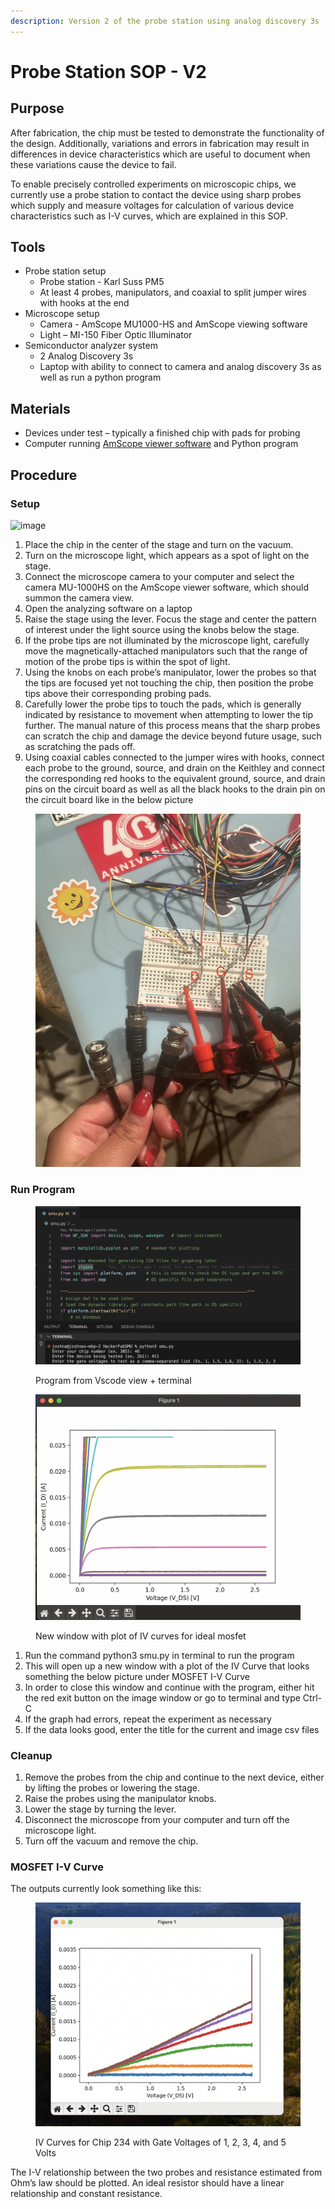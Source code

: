 ```yaml
---
description: Version 2 of the probe station using analog discovery 3s
---
```


# Probe Station SOP - V2

## Purpose

After fabrication, the chip must be tested to demonstrate the functionality of the design. Additionally, variations and errors in fabrication may result in differences in device characteristics which are useful to document when these variations cause the device to fail.

To enable precisely controlled experiments on microscopic chips, we currently use a probe station to contact the device using sharp probes which supply and measure voltages for calculation of various device characteristics such as I-V curves, which are explained in this SOP.



## Tools

* Probe station setup
  * Probe station - Karl Suss PM5
  * At least 4 probes, manipulators, and coaxial to split jumper wires with hooks at the end
* Microscope setup
  * Camera - AmScope MU1000-HS and AmScope viewing software
  * Light – MI-150 Fiber Optic Illuminator
* Semiconductor analyzer system
  * 2 Analog Discovery 3s
  * Laptop with ability to connect to camera and analog discovery 3s as well as run a python program

## Materials

* Devices under test – typically a finished chip with pads for probing
* Computer running [AmScope viewer software](https://amscope.com/pages/software-downloads) and Python program



## Procedure

### Setup

![image](https://github.com/hacker-fab/gitbook/assets/75640543/eaf38832-009c-45ca-a4bf-147ad14f70a8)

1. Place the chip in the center of the stage and turn on the vacuum.
2. Turn on the microscope light, which appears as a spot of light on the stage.
3. Connect the microscope camera to your computer and select the camera MU-1000HS on the AmScope viewer software, which should summon the camera view.&#x20;
4. Open the analyzing software on a laptop
5. Raise the stage using the lever. Focus the stage and center the pattern of interest under the light source using the knobs below the stage.
6. If the probe tips are not illuminated by the microscope light, carefully move the magnetically-attached manipulators such that the range of motion of the probe tips is within the spot of light.
7. Using the knobs on each probe’s manipulator, lower the probes so that the tips are focused yet not touching the chip, then position the probe tips above their corresponding probing pads.
8. Carefully lower the probe tips to touch the pads, which is generally indicated by resistance to movement when attempting to lower the tip further. The manual nature of this process means that the sharp probes can scratch the chip and damage the device beyond future usage, such as scratching the pads off.
9. Using coaxial cables connected to the jumper wires with hooks, connect each probe to the ground, source, and drain on the Keithley and connect the corresponding red hooks to the equivalent ground, source, and drain pins on the circuit board as well as all the black hooks to the drain pin on the circuit board like in the below picture

<figure><img src="../.gitbook/assets/IMG_5899 (1).JPG" alt=""><figcaption></figcaption></figure>

### Run Program

<figure><img src="../.gitbook/assets/image (56).png" alt=""><figcaption><p>Program from Vscode view + terminal</p></figcaption></figure>

<figure><img src="../.gitbook/assets/Screenshot 2024-04-01 at 16.57.48.png" alt=""><figcaption><p>New window with plot of IV curves for ideal mosfet</p></figcaption></figure>

1. Run the command python3 smu.py in terminal to run the program
2. This will open up a new window with a plot of the IV Curve that looks something the below picture under MOSFET I-V Curve
3. In order to close this window and continue with the program, either hit the red exit button on the image window or go to terminal and type Ctrl-C
4. If the graph had errors, repeat the experiment as necessary
5. If the data looks good, enter the title for the current and image csv files

### Cleanup

1. Remove the probes from the chip and continue to the next device, either by lifting the probes or lowering the stage.
2. Raise the probes using the manipulator knobs.
3. Lower the stage by turning the lever.
4. Disconnect the microscope from your computer and turn off the microscope light.
5. Turn off the vacuum and remove the chip.

### MOSFET I-V Curve

The outputs currently look something like this:

<figure><img src="../.gitbook/assets/Screenshot 2024-03-26 at 17.35.38.png" alt=""><figcaption><p>IV Curves for Chip 234 with Gate Voltages of 1, 2, 3, 4, and 5 Volts</p></figcaption></figure>

The I-V relationship between the two probes and resistance estimated from Ohm’s law should be plotted. An ideal resistor should have a linear relationship and constant resistance.

